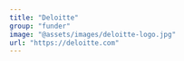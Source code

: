 ```yaml
---
title: "Deloitte"
group: "funder"
image: "@assets/images/deloitte-logo.jpg"
url: "https://deloitte.com"
---
```

